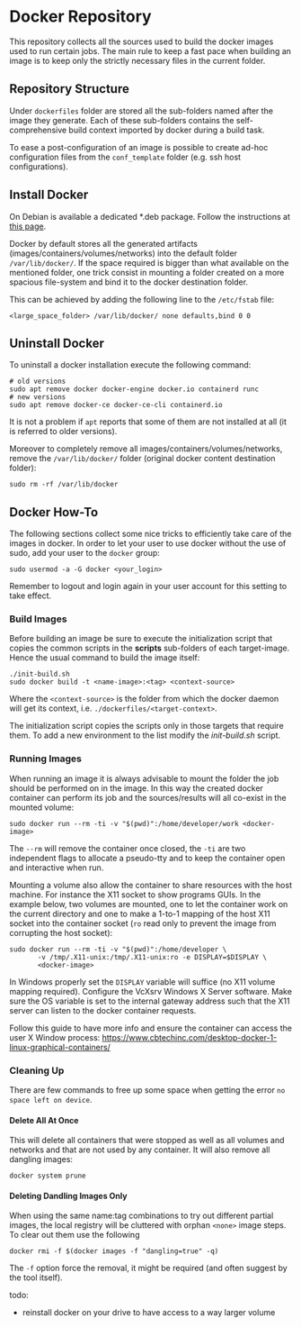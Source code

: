 # Docker Repository #

This repository collects all the sources used to build the docker images used to run certain jobs.
The main rule to keep a fast pace when building an image is to keep only the strictly necessary files in the
current folder.

## Repository Structure ##

Under `dockerfiles` folder are stored all the sub-folders named after the image they generate. Each of these
sub-folders contains the self-comprehensive build context imported by docker during a build task.

To ease a post-configuration of an image is possible to create ad-hoc configuration files from the
`conf_template` folder (e.g. ssh host configurations).

## Install Docker ##

On Debian is available a dedicated *.deb package. Follow the instructions at [this
page](https://docs.docker.com/engine/install/debian/).

Docker by default stores all the generated artifacts (images/containers/volumes/networks) into the default
folder `/var/lib/docker/`. If the space required is bigger than what available on the mentioned folder, one
trick consist in mounting a folder created on a more spacious file-system and bind it to the docker destination
folder.

This can be achieved by adding the following line to the `/etc/fstab` file:

``` shell
<large_space_folder> /var/lib/docker/ none defaults,bind 0 0
```

## Uninstall Docker ##

To uninstall a docker installation execute the following command:

``` shell
# old versions
sudo apt remove docker docker-engine docker.io containerd runc
# new versions
sudo apt remove docker-ce docker-ce-cli containerd.io
```

It is not a problem if `apt` reports that some of them are not installed at all (it is referred to older
versions).

Moreover to completely remove all images/containers/volumes/networks, remove the `/var/lib/docker/` folder
(original docker content destination folder):

``` shell
sudo rm -rf /var/lib/docker
```

## Docker How-To ##

The following sections collect some nice tricks to efficiently take care of the images in docker. In order to
let your user to use docker without the use of sudo, add your user to the `docker` group:

``` shell
sudo usermod -a -G docker <your_login>
```

Remember to logout and login again in your user account for this setting to take effect.

### Build Images ###

Before building an image be sure to execute the initialization script that copies the common scripts in the
**scripts** sub-folders of each target-image. Hence the usual command to build the image itself:

``` shell
./init-build.sh
sudo docker build -t <name-image>:<tag> <context-source>
```

Where the `<context-source>` is the folder from which the docker daemon will get its context,
i.e. `./dockerfiles/<target-context>`.

The initialization script copies the scripts only in those targets that require them. To add a new environment
to the list modify the _init-build.sh_ script.

### Running Images ###

When running an image it is always advisable to mount the folder the job should be performed on in the image. In
this way the created docker container can perform its job and the sources/results will all co-exist in the
mounted volume:

``` shell
sudo docker run --rm -ti -v "$(pwd)":/home/developer/work <docker-image>
```

The `--rm` will remove the container once closed, the `-ti` are two independent flags to allocate a pseudo-tty
and to keep the container open and interactive when run.

Mounting a volume also allow the container to share resources with the host machine. For instance the X11 socket
to show programs GUIs. In the example below, two volumes are mounted, one to let the container work on the
current directory and one to make a 1-to-1 mapping of the host X11 socket into the container socket (`ro` read
only to prevent the image from corrupting the host socket):

``` shell
sudo docker run --rm -ti -v "$(pwd)":/home/developer \
       -v /tmp/.X11-unix:/tmp/.X11-unix:ro -e DISPLAY=$DISPLAY \
       <docker-image>
```

In Windows properly set the `DISPLAY` variable will suffice (no X11 volume mapping required). Configure the
VcXsrv Windows X Server software. Make sure the OS variable is set to the internal gateway address such that the
X11 server can listen to the docker container requests.

Follow this guide to have more info and ensure the container can access the user X Window process:
https://www.cbtechinc.com/desktop-docker-1-linux-graphical-containers/

### Cleaning Up ###

There are few commands to free up some space when getting the error `no space left on device`.

#### Delete All At Once ####

This will delete all containers that were stopped as well as all volumes and networks and that are not used by
any container. It will also remove all dangling images:

``` shell
docker system prune
```

#### Deleting Dandling Images Only ####

When using the same name:tag combinations to try out different partial images, the local registry will be
cluttered with orphan `<none>` image steps. To clear out them use the following

``` shell
docker rmi -f $(docker images -f "dangling=true" -q)
```

The `-f` option force the removal, it might be required (and often suggest by the tool itself).


todo:

- reinstall docker on your drive to have access to a way larger volume
